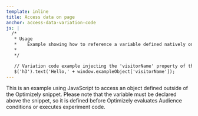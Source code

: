 ```yaml
---
template: inline
title: Access data on page
anchor: access-data-variation-code
js: |
  /*
   * Usage
   *    Example showing how to reference a variable defined natively on the page from inside Optimizely.
   *
   */

   // Variation code example injecting the 'visitorName' property of the 'exampleObject' in the h3 elements
   $('h3').text('Hello,' + window.exampleObject['visitorName']);
---
```


This is an example using JavaScript to access an object defined outside of the Optimizely snippet.  Please note that the variable must be declared above the snippet, so it is defined before Optimizely evaluates Audience conditions or executes experiment code.
